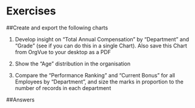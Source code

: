 # Exercises

##Create and export the following charts

1) Develop insight on “Total Annual Compensation” by “Department” and “Grade” (see if you can do this in a single Chart).  Also save this Chart from OrgVue to your desktop as a PDF

2) Show the “Age” distribution in the organisation

3) Compare the “Performance Ranking” and “Current Bonus” for all Employees by “Department”, and size the marks in proportion to the number of records in each department

##Answers


